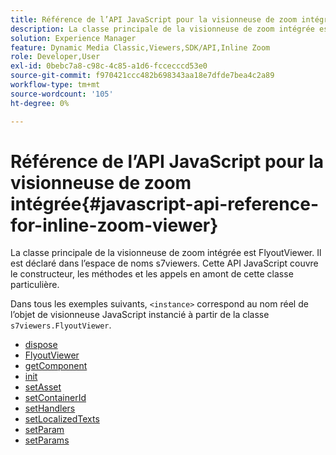 ```yaml
---
title: Référence de l’API JavaScript pour la visionneuse de zoom intégrée
description: La classe principale de la visionneuse de zoom intégrée est FlyoutViewer. Il est déclaré dans l’espace de noms s7viewers. Cette API JavaScript couvre le constructeur, les méthodes et les appels en amont de cette classe particulière.
solution: Experience Manager
feature: Dynamic Media Classic,Viewers,SDK/API,Inline Zoom
role: Developer,User
exl-id: 0bebc7a8-c98c-4c85-a1d6-fccecccd53e0
source-git-commit: f970421ccc482b698343aa18e7dfde7bea4c2a89
workflow-type: tm+mt
source-wordcount: '105'
ht-degree: 0%

---
```


# Référence de l’API JavaScript pour la visionneuse de zoom intégrée{#javascript-api-reference-for-inline-zoom-viewer}

La classe principale de la visionneuse de zoom intégrée est FlyoutViewer. Il est déclaré dans l’espace de noms s7viewers. Cette API JavaScript couvre le constructeur, les méthodes et les appels en amont de cette classe particulière.

Dans tous les exemples suivants, `<instance>` correspond au nom réel de l’objet de visionneuse JavaScript instancié à partir de la classe `s7viewers.FlyoutViewer`.

* [dispose](r-html5-inlinezoom-viewer-javascriptapiref-dispose.md)
* [FlyoutViewer](r-html5-inlinezoom-viewer-javascriptapiref-inlinezoomviewer.md)
* [getComponent](r-html5-inlinezoom-viewer-javascriptapiref-getcomponent.md)
* [init](r-html5-inlinezoom-viewer-javascriptapiref-init.md)
* [setAsset](r-html5-inlinezoom-viewer-javascriptapiref-setasset.md)
* [setContainerId](r-html5-inlinezoom-viewer-javascriptapiref-setcontainerid.md)
* [setHandlers](r-html5-inlinezoom-viewer-javascriptapiref-sethandlers.md)
* [setLocalizedTexts](r-html5-inlinezoom-viewer-javascriptapiref-setlocalizedtexts.md)
* [setParam](r-html5-inlinezoom-viewer-javascriptapiref-setparam.md)
* [setParams](r-html5-inlinezoom-viewer-javascriptapiref-setparams.md)

